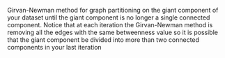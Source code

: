 Girvan-Newman method for graph partitioning on the giant component of your dataset until the giant component is no longer a single connected component. Notice that at each iteration the Girvan-Newman method is removing all the edges with the same betweenness value so it is possible that the giant component be divided into more than two connected components in your last iteration
